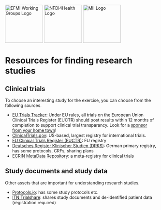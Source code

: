 <span class="logo"><img src="https://efmi.org/wp-content/uploads/2019/11/EFMI_Logo_new_wg-587x235.png" alt="EFMI Working Groups Logo" width="125"></span>
<span class="logo"><img src="https://www.nfdi4health.de/images/logo/nfdi4health.svg" alt="NFDI4Health Logo" width="125"></span>
<span class="logo"><img src="https://www.medizininformatik-initiative.de/themes/custom/mii/assets/img/Logo_MII_270px_Hoehe_de.png" alt="MII Logo" width="125"></span>

# Resources for finding research studies
## Clinical trials
To choose an interesting study for the exercise, you can choose from the following sources.

* [EU Trials Tracker](https://eu.trialstracker.net/): Under EU rules, all trials on the European Union Clinical Trials Register (EUCTR) should post results within 12 months of completion to support clinical trial transparancy. Look for a [sponsor from your home town](https://eu.trialstracker.net/?search)!
* [ClinicalTrials.gov](https://clinicaltrials.gov/): US-based, largest registry for international trials.
* [EU Clinical Trials Register (EUCTR)](https://www.clinicaltrialsregister.eu/ctr-search/search): EU registry
* [Deutsches Register Klinischer Studien (DRKS)](https://www.drks.de/): German primary registry, has some protocols, CRFs, sharing plans
* [ECRIN MetaData Repository](https://crmdr.org/): a meta-registry for clinical trials

## Study documents and study data
Other assets that are important for understanding research studies.

* [Protocols.io](https://www.protocols.io/): has some study protocols etc.
* [ITN Trialshare](https://www.itntrialshare.org/): shares study documents and de-identified patient data (registration required)
